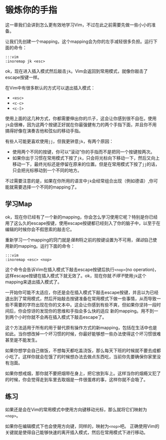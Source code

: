锻炼你的手指
=====================

这一章我们会讲到怎么更有效地学习Vim，不过在此之前需要先做一些小小的准备。

让我们先创建一个mapping，这个mapping会为你的左手减轻很多负担。运行下面的命令：

    :::vim
    :inoremap jk <esc>

ok，现在进入插入模式然后敲击`jk`。Vim会返回到常用模式，就像你敲击了escape按键一样。

在Vim中有很多默认的方式可以退出插入模式：

* `<esc>`
* `<c-c>`
* `<c-[>`

使用上面的这几种方式，你都需要伸出你的爪子，这会让你感到很不自在。使用`jk`会很棒，因为这两个按键正好就在你最强健有力的两个手指下面，并且你不用搞得好像在演奏吉他和弦似的移动手指。

有些人可能更喜欢使用`jj`，但我更钟意`jk`，有两个原因：

* 使用两个不同的按键，你可以“滚动”你的手指而不是把同一个按键按两次。
* 如果你出于习惯在常用模式下按了`jk`，只会将光标向下移动一下，然后又向上移动一下，最终光标还是停留在原来的位置。但是在常用模式下按了`jj`的话，只会把光标移动到一个不同的地方。

不过需要注意的是，如果在你所用的语言中`jk`会经常组合出现（例如德语）,你可能就需要选择一个不同的mapping了。

学习Map
----------------

ok，现在你已经有了一个新的mapping，你会怎么学习使用它呢？特别是你已经用了这么久的escape按键，使用escape按键都已经刻入了你的脑子中，以至于在编辑的时候你会不假思索的敲击它。

重新学习一个mapping的窍门就是*强制*将之前的按键设置为不可用，*强迫*自己使用新的mapping。运行下面的命令：

    :::vim
    :inoremap <esc> <nop>

这个命令会告诉Vim在插入模式下敲击escape按键后执行`<nop>`(no operation)，这样escape按键在插入模式下就无效了。ok，现在你就*不得不*使用`jk`这个mapping来退出插入模式了。

一开始你可能不太适应，你还是会在插入模式下敲击escape按键，并且以为已经退出到了常用模式，然后开始敲击按键准备在常用模式下做一些事情，从而导致一些不需要的字符出现在你的文本中。这会让你感到有些不爽，但如果你坚持一段时间后，你会惊讶的发现你的思维和手指会多么快的适应 新的mapping。用不到一到两个小时你就不会再在插入模式下敲击escape了。 

这个方法适用于所有的用于替代原有操作方式的新mapping，包括在生活中也是如此。当你想改掉一个坏习惯的时候，你最好能够想一些办法使得这个坏习惯很难甚至是不能发生。

如果你想学会自己做饭，不想每天都吃盖浇饭，那么每天下班的时候就不要去成都小吃了。这样你就会在饿了的时候想办法去做点东西吃，当前你先要确保你家里没有泡面。

如果你想戒烟，那你就不要把烟带在身上，把它放到车上。这样当你的烟瘾又犯了的时候，你会觉得走到车里去取烟是一件很蛋疼的事，这样你就不会吸了。

练习
---------

如果还是会在Vim的常用模式中使用方向键移动光标，那么就将它们映射为`<nop>`。

如果你在编辑模式下也会使用方向键，同样的，映射为`<nop>`吧。
正确使用Vim的关键就是使得自己能够快速的离开插入模式，然后在常用模式下进行移动。

